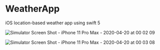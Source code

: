# WeatherApp
iOS location-based weather app using swift 5


![Simulator Screen Shot - iPhone 11 Pro Max - 2020-04-20 at 00 02 09](https://user-images.githubusercontent.com/45356920/79699860-b74be400-829a-11ea-9d87-a2dff52ffc8b.png)


![Simulator Screen Shot - iPhone 11 Pro Max - 2020-04-20 at 00 03 08](https://user-images.githubusercontent.com/45356920/79699866-bdda5b80-829a-11ea-8a99-7a151ee2b08f.png)
